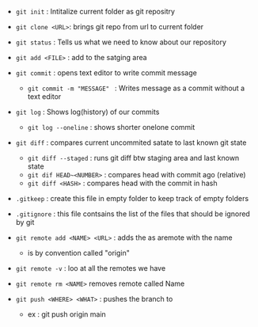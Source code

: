 - `git init` : Intitalize current folder as git repositry
- `git clone <URL>`: brings git repo from url to current folder
- `git status` : Tells us what we need to know about our repository
- `git add <FILE>` : add <FILE> to the satging area

- `git commit` : opens text editor to write commit message

  - `git commit -m "MESSAGE" ` : Writes message as a commit without a text editor

- `git log` : Shows log(history) of our commits

  - `git log --oneline` : shows shorter onelone commit

- `git diff` : compares current uncommited satate to last known git state

  - `git diff --staged` : runs git diff btw staging area and last known state
  - `git dif HEAD~<NUMBER>` : compares head with commit <NUMBER> ago (relative)
  - `git diff <HASH>` : compares head with the commit in hash

- `.gitkeep` : create this file in empty folder to keep track of empty folders
- `.gitignore` : this file contsains the list of the files that should be ignored by git

- `git remote add <NAME> <URL>` : adds the <URL> as aremote with the name <NAME>
  - <NAME> is by convention called "origin"
- `git remote -v` : loo at all the remotes we have
- `git remote rm <NAME>` removes remote called Name
- `git push <WHERE> <WHAT>` : pushes the <WHAT> branch to <WHERE>
  - ex : git push origin main
